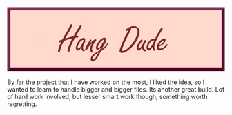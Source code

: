 ![](https://github.com/KrishnarajT/The-Hangman-Project/blob/master/HangDude_.png)


By far the project that I have worked on the most, I liked the idea, so I wanted to learn to handle bigger and bigger files. Its another great build. Lot of hard work involved, but lesser smart work though, something worth regretting. 
